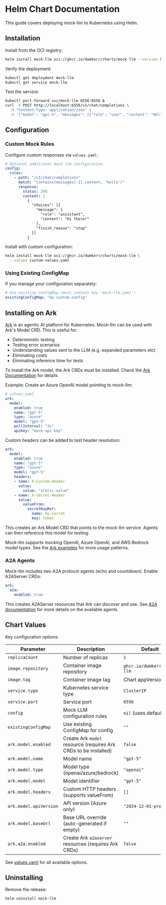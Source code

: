 # Helm Chart Documentation

This guide covers deploying mock-llm to Kubernetes using Helm.

## Installation

Install from the OCI registry:

```bash
helm install mock-llm oci://ghcr.io/dwmkerr/charts/mock-llm --version 0.1.8
```

Verify the deployment:

```bash
kubectl get deployment mock-llm
kubectl get service mock-llm
```

Test the service:

```bash
kubectl port-forward svc/mock-llm 6556:6556 &
curl -X POST http://localhost:6556/v1/chat/completions \
  -H "Content-Type: application/json" \
  -d '{"model": "gpt-4", "messages": [{"role": "user", "content": "Hello"}]}'
```

## Configuration

### Custom Mock Rules

Configure custom responses via `values.yaml`:

```yaml
# Optional additional mock-llm configuration.
config:
  rules:
    - path: "/v1/chat/completions"
      match: "contains(messages[-1].content, 'hello')"
      response:
        status: 200
        content: |
          {
            "choices": [{
              "message": {
                "role": "assistant",
                "content": "Hi there!"
              },
              "finish_reason": "stop"
            }]
          }
```

Install with custom configuration:

```bash
helm install mock-llm oci://ghcr.io/dwmkerr/charts/mock-llm \
  --values custom-values.yaml
```

### Using Existing ConfigMap

If you manage your configuration separately:

```yaml
# Use existing ConfigMap (must contain key 'mock-llm.yaml')
existingConfigMap: "my-custom-config"
```

## Installing on Ark

[Ark](https://github.com/mckinsey/agents-at-scale-ark) is an agentic AI platform for Kubernetes. Mock-llm can be used with Ark's Model CRD. This is useful for:

- Deterministic testing
- Testing error scenarios
- Understanding values sent to the LLM (e.g. expanded parameters etc)
- Eliminating costs
- Eliminating inference time for tests

To install the Ark model, the Ark CRDs must be installed. Check the [Ark Documentation](https://mckinsey.github.io/agents-at-scale-ark/) for details

Example: Create an Azure OpenAI model pointing to mock-llm:

```yaml
# values.yaml
ark:
  model:
    enabled: true
    name: "gpt-5"
    type: "azure"
    model: "gpt-5"
    pollInterval: "3s"
    apiKey: "mock-api-key"
```

Custom headers can be added to test header resolution:

```yaml
ark:
  model:
    enabled: true
    name: "gpt-5"
    type: "azure"
    model: "gpt-5"
    headers:
    - name: X-Custom-Header
      value:
        value: "static-value"
    - name: X-Secret-Header
      value:
        valueFrom:
          secretKeyRef:
            name: my-secret
            key: token
```

This creates an Ark Model CRD that points to the mock-llm service. Agents can then reference this model for testing.

Mock-llm supports mocking OpenAI, Azure OpenAI, and AWS Bedrock model types. See the [Ark examples](https://github.com/mckinsey/agents-at-scale/tree/main/tests) for more usage patterns.

### A2A Agents

Mock-llm includes two A2A protocol agents (echo and countdown). Enable A2AServer CRDs:

```yaml
ark:
  a2a:
    enabled: true
```

This creates A2AServer resources that Ark can discover and use. See [A2A documentation](./a2a.md) for more details on the available agents.

## Chart Values

Key configuration options:

| Parameter | Description | Default |
|-----------|-------------|---------|
| `replicaCount` | Number of replicas | `1` |
| `image.repository` | Container image repository | `ghcr.io/dwmkerr/mock-llm` |
| `image.tag` | Container image tag | Chart appVersion |
| `service.type` | Kubernetes service type | `ClusterIP` |
| `service.port` | Service port | `6556` |
| `config` | Mock LLM configuration rules | `nil` (uses defaults) |
| `existingConfigMap` | Use existing ConfigMap for config | `""` |
| `ark.model.enabled` | Create Ark `model` resource (requires Ark CRDs to be installed) | `false` |
| `ark.model.name` | Model name | `"gpt-5"` |
| `ark.model.type` | Model type (openai/azure/bedrock) | `"openai"` |
| `ark.model.model` | Model identifier | `"gpt-5"` |
| `ark.model.headers` | Custom HTTP headers (supports valueFrom) | `[]` |
| `ark.model.apiVersion` | API version (Azure only) | `"2024-12-01-preview"` |
| `ark.model.baseUrl` | Base URL override (auto-generated if empty) | `""` |
| `ark.a2a.enabled` | Create Ark `a2aserver` resources (requires Ark CRDs) | `false` |

See [values.yaml](../chart/values.yaml) for all available options.

## Uninstalling

Remove the release:

```bash
helm uninstall mock-llm
```
